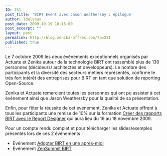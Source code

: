 ```yaml
---
ID: 251
post_title: 'BIRT Event avec Jason Weathersby : épilogue'
author: ldelvaux
post_date: 2009-10-19 10:15:00
post_excerpt: ""
layout: post
permalink: http://blog.zenika-offres.com/?p=251
published: true
---
```

<p>Le 7 octobre 2009 les deux événements exceptionnels organisés par Actuate et Zenika autour de la technologie BIRT ont rassemblé plus de 130 personnes (décideurs/ architectes et développeurs). Le nombre des participants et la diversité des secteurs métiers représentés, confirme le très fort intérêt des entreprises pour BIRT en tant que solution de reporting Open-Source.</p> <p>Zenika et Actuate remercient toutes les personnes qui ont pu assister à cet événement ainsi que Jason Weathersby pour la qualité de sa présentation.</p> <p>Enfin, pour fêter la réussite de cet événement, Zenika et Actuate offrent à tous les participants une remise de 10% sur la formation <a href="http://www.zenika.com/formation_birt.php">Créer des rapports BIRT avec le Report Designer</a> qui aura lieu du 16 au 18 novembre 2009.</p> <p>Pour un compte rendu complet et pour télécharger les slides/exemples présentés lors de ces 2 événements&nbsp;:</p> <ul> <li>Evénement <a href="http://www.zenika.com/adopter-birt-en-une-apres-midi">Adopter BIRT en une après-midi</a></li> <li>Evénement <a href="http://www.zenika.com/zensummit-birt">ZenSummit BIRT</a></li> </ul>